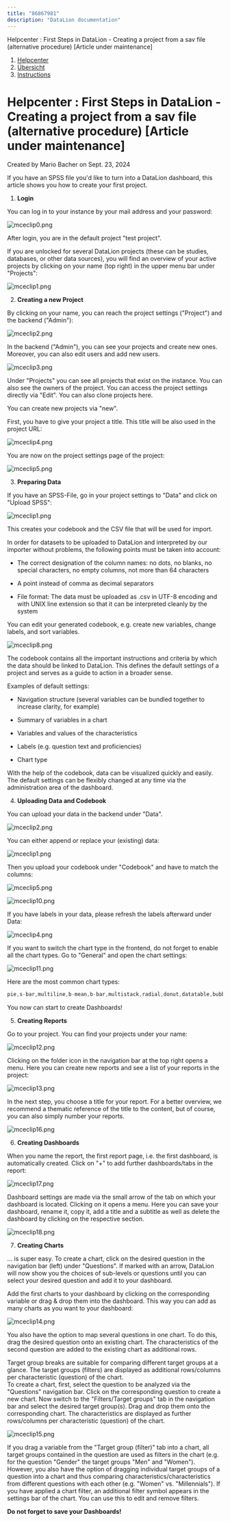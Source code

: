 ```yaml
---
title: "86867981"
description: "DataLion documentation"
---
```


Helpcenter : First Steps in DataLion - Creating a project from a sav file (alternative procedure) \[Article under maintenance\]  

1.  [Helpcenter](index.html)
2.  [Übersicht](2982609.html)
3.  [Instructions](Instructions_85524497.html)

# Helpcenter : First Steps in DataLion - Creating a project from a sav file (alternative procedure) \[Article under maintenance\]

Created by Mario Bacher on Sept. 23, 2024

If you have an SPSS file you'd like to turn into a DataLion dashboard, this article shows you how to create your first project.

1.  **Login**
    

You can log in to your instance by your mail address and your password:

![mceclip0.png](/img/86966299.png?width=335)

After login, you are in the default project "test project".

If you are unlocked for several DataLion projects (these can be studies, databases, or other data sources), you will find an overview of your active projects by clicking on your name (top right) in the upper menu bar under "Projects":

![mceclip1.png](/img/86966306.png?width=419)

2.  **Creating a new Project**
    

By clicking on your name, you can reach the project settings ("Project") and the backend ("Admin"):

![mceclip2.png](/img/86966312.png?width=284)

In the backend ("Admin"), you can see your projects and create new ones. Moreover, you can also edit users and add new users.

![mceclip3.png](/img/86966318.png?width=617)

Under "Projects" you can see all projects that exist on the instance. You can also see the owners of the project. You can access the project settings directly via "Edit". You can also clone projects here.

You can create new projects via "new". 

First, you have to give your project a title. This title will be also used in the project URL:

![mceclip4.png](/img/86966324.png?width=760)

You are now on the project settings page of the project:

![mceclip5.png](/img/86966330.png?width=617)

3.  **Preparing Data**
    

If you have an SPSS-File, go in your project settings to "Data" and click on "Upload SPSS":

![mceclip1.png](/img/86966306.png?width=453)

This creates your codebook and the CSV file that will be used for import.

In order for datasets to be uploaded to DataLion and interpreted by our importer without problems, the following points must be taken into account:

-   The correct designation of the column names: no dots, no blanks, no special characters, no empty columns, not more than 64 characters
    
-   A point instead of comma as decimal separators
    
-   File format: The data must be uploaded as .csv in UTF-8 encoding and with UNIX line extension so that it can be interpreted cleanly by the system
    

You can edit your generated codebook, e.g. create new variables, change labels, and sort variables.

![mceclip8.png](/img/86966347.png?width=760)

The codebook contains all the important instructions and criteria by which the data should be linked to DataLion. This defines the default settings of a project and serves as a guide to action in a broader sense.

Examples of default settings:

-   Navigation structure (several variables can be bundled together to increase clarity, for example)
    
-   Summary of variables in a chart
    
-   Variables and values of the characteristics
    
-   Labels (e.g. question text and proficiencies)
    
-   Chart type
    

With the help of the codebook, data can be visualized quickly and easily. The default settings can be flexibly changed at any time via the administration area of the dashboard.

4.  **Uploading Data and Codebook**
    

You can upload your data in the backend under "Data".

![mceclip2.png](/img/86966312.png?width=294)

You can either append or replace your (existing) data:

![mceclip1.png](/img/86966306.png?width=760)

Then you upload your codebook under "Codebook" and have to match the columns:

![mceclip5.png](/img/86966330.png?width=291)

![mceclip10.png](/img/86966386.png?width=760)

If you have labels in your data, please refresh the labels afterward under Data:

![mceclip4.png](/img/86966324.png?width=453)

If you want to switch the chart type in the frontend, do not forget to enable all the chart types. Go to "General" and open the chart settings:

![mceclip11.png](/img/86966403.png?width=760)

Here are the most common chart types: 

```java
pie,s-bar,multiline,b-mean,b-bar,multistack,radial,donut,datatable,bubble,wordcloud,polarity,multistack-vert,timeline_new,text,funnel,treemap,number,radar,map
```

You now can start to create Dashboards!

5.  **Creating Reports**
    

Go to your project. You can find your projects under your name:

![mceclip12.png](/img/86966409.png?width=322)

Clicking on the folder icon in the navigation bar at the top right opens a menu. Here you can create new reports and see a list of your reports in the project:

![mceclip13.png](/img/86966415.png?width=378)

In the next step, you choose a title for your report. For a better overview, we recommend a thematic reference of the title to the content, but of course, you can also simply number your reports.

![mceclip16.png](/img/86966421.png?width=480)

6.  **Creating Dashboards**
    

When you name the report, the first report page, i.e. the first dashboard, is automatically created. Click on "+" to add further dashboards/tabs in the report:

![mceclip17.png](/img/86966427.png?width=481)

Dashboard settings are made via the small arrow of the tab on which your dashboard is located. Clicking on it opens a menu. Here you can save your dashboard, rename it, copy it, add a title and a subtitle as well as delete the dashboard by clicking on the respective section.

![mceclip18.png](/img/86966433.png?width=249)

7.  **Creating Charts**
    

... is super easy. To create a chart, click on the desired question in the navigation bar (left) under "Questions". If marked with an arrow, DataLion will now show you the choices of sub-levels or questions until you can select your desired question and add it to your dashboard.

Add the first charts to your dashboard by clicking on the corresponding variable or drag & drop them into the dashboard. This way you can add as many charts as you want to your dashboard:

![mceclip14.png](/img/86966439.png?width=574)

You also have the option to map several questions in one chart. To do this, drag the desired question onto an existing chart. The characteristics of the second question are added to the existing chart as additional rows.

Target group breaks are suitable for comparing different target groups at a glance. The target groups (filters) are displayed as additional rows/columns per characteristic (question) of the chart.  
To create a chart, first, select the question to be analyzed via the "Questions" navigation bar. Click on the corresponding question to create a new chart. Now switch to the "Filters/Target groups" tab in the navigation bar and select the desired target group(s). Drag and drop them onto the corresponding chart. The characteristics are displayed as further rows/columns per characteristic (question) of the chart.

![mceclip15.png](/img/86966445.png?width=457)

If you drag a variable from the "Target group (filter)" tab into a chart, all target groups contained in the question are used as filters in the chart (e.g. for the question "Gender" the target groups "Men" and "Women"). However, you also have the option of dragging individual target groups of a question into a chart and thus comparing characteristics/characteristics from different questions with each other (e.g. "Women" vs. "Millennials"). If you have applied a chart filter, an additional filter symbol appears in the settings bar of the chart. You can use this to edit and remove filters.

**Do not forget to save your Dashboards!**